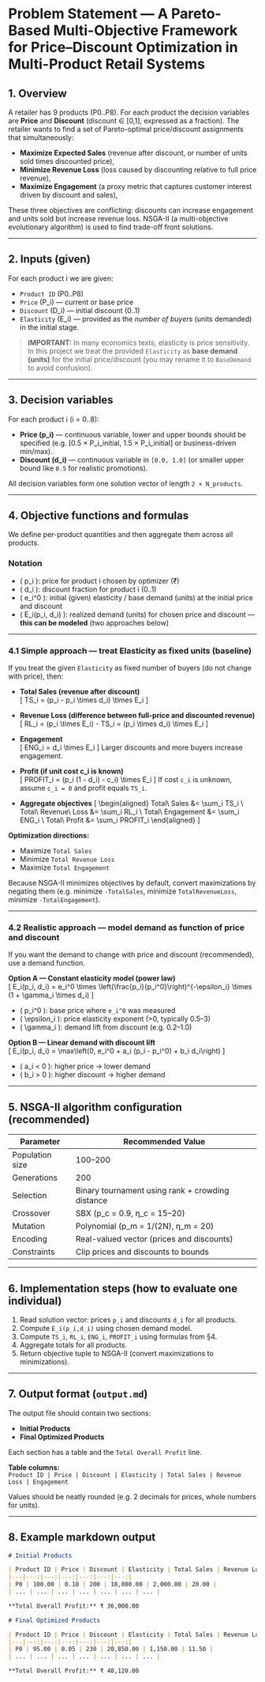 # Problem Statement — A Pareto-Based Multi-Objective Framework for Price–Discount Optimization in Multi-Product Retail Systems

## 1. Overview

A retailer has 9 products (P0..P8). For each product the decision variables are **Price** and **Discount** (discount ∈ [0,1], expressed as a fraction). The retailer wants to find a set of Pareto-optimal price/discount assignments that simultaneously:

* **Maximize Expected Sales** (revenue after discount, or number of units sold times discounted price),
* **Minimize Revenue Loss** (loss caused by discounting relative to full price revenue),
* **Maximize Engagement** (a proxy metric that captures customer interest driven by discount and sales),

These three objectives are conflicting: discounts can increase engagement and units sold but increase revenue loss. NSGA-II (a multi-objective evolutionary algorithm) is used to find trade-off front solutions.

---

## 2. Inputs (given)

For each product i we are given:

* `Product ID` (P0..P8)
* `Price` (P_i) — current or base price
* `Discount` (D_i) — initial discount (0..1)
* `Elasticity` (E_i) — provided as the *number of buyers* (units demanded) in the initial stage.

> **IMPORTANT:** In many economics texts, elasticity is price sensitivity. In this project we treat the provided `Elasticity` as **base demand (units)** for the initial price/discount (you may rename it to `BaseDemand` to avoid confusion).

---

## 3. Decision variables

For each product i (i = 0..8):

* **Price (p_i)** — continuous variable, lower and upper bounds should be specified (e.g. [0.5 × P_i_initial, 1.5 × P_i_initial] or business-driven min/max).
* **Discount (d_i)** — continuous variable in `[0.0, 1.0]` (or smaller upper bound like `0.5` for realistic promotions).

All decision variables form one solution vector of length `2 × N_products`.

---

## 4. Objective functions and formulas

We define per-product quantities and then aggregate them across all products.

### Notation

* \( p_i \): price for product i chosen by optimizer (₹)  
* \( d_i \): discount fraction for product i (0..1)  
* \( e_i^0 \): initial (given) elasticity / base demand (units) at the initial price and discount  
* \( E_i(p_i, d_i) \): realized demand (units) for chosen price and discount — **this can be modeled** (two approaches below)

---

### 4.1 Simple approach — treat Elasticity as fixed units (baseline)

If you treat the given `Elasticity` as fixed number of buyers (do not change with price), then:

* **Total Sales (revenue after discount)**  
  \[
  TS_i = (p_i - p_i \times d_i) \times E_i
  \]

* **Revenue Loss (difference between full-price and discounted revenue)**  
  \[
  RL_i = (p_i \times E_i) - TS_i = (p_i \times d_i) \times E_i
  \]

* **Engagement**  
  \[
  ENG_i = d_i \times E_i
  \]
  Larger discounts and more buyers increase engagement.

* **Profit (if unit cost c_i is known)**  
  \[
  PROFIT_i = (p_i (1 - d_i) - c_i) \times E_i
  \]
  If cost `c_i` is unknown, assume `c_i = 0` and profit equals `TS_i`.

* **Aggregate objectives**
  \[
  \begin{aligned}
  Total\ Sales &= \sum_i TS_i \\
  Total\ Revenue\ Loss &= \sum_i RL_i \\
  Total\ Engagement &= \sum_i ENG_i \\
  Total\ Profit &= \sum_i PROFIT_i
  \end{aligned}
  \]

**Optimization directions:**

* Maximize `Total Sales`
* Minimize `Total Revenue Loss`
* Maximize `Total Engagement`

Because NSGA-II minimizes objectives by default, convert maximizations by negating them (e.g. minimize `-TotalSales`, minimize `TotalRevenueLoss`, minimize `-TotalEngagement`).

---

### 4.2 Realistic approach — model demand as function of price and discount

If you want the demand to change with price and discount (recommended), use a demand function.

**Option A — Constant elasticity model (power law)**  
\[
E_i(p_i, d_i) = e_i^0 \times \left(\frac{p_i}{p_i^0}\right)^{-\epsilon_i} \times (1 + \gamma_i \times d_i)
\]

* \( p_i^0 \): base price where `e_i^0` was measured  
* \( \epsilon_i \): price elasticity exponent (>0, typically 0.5–3)  
* \( \gamma_i \): demand lift from discount (e.g. 0.2–1.0)

**Option B — Linear demand with discount lift**  
\[
E_i(p_i, d_i) = \max\left(0, e_i^0 + a_i (p_i - p_i^0) + b_i d_i\right)
\]
* \( a_i < 0 \): higher price → lower demand  
* \( b_i > 0 \): higher discount → higher demand  

---

## 5. NSGA-II algorithm configuration (recommended)

| Parameter | Recommended Value |
|------------|------------------|
| Population size | 100–200 |
| Generations | 200 |
| Selection | Binary tournament using rank + crowding distance |
| Crossover | SBX (p_c = 0.9, η_c = 15–20) |
| Mutation | Polynomial (p_m = 1/(2N), η_m = 20) |
| Encoding | Real-valued vector (prices and discounts) |
| Constraints | Clip prices and discounts to bounds |

---

## 6. Implementation steps (how to evaluate one individual)

1. Read solution vector: prices `p_i` and discounts `d_i` for all products.  
2. Compute `E_i(p_i,d_i)` using chosen demand model.  
3. Compute `TS_i`, `RL_i`, `ENG_i`, `PROFIT_i` using formulas from §4.  
4. Aggregate totals for all products.  
5. Return objective tuple to NSGA-II (convert maximizations to minimizations).  

---

## 7. Output format (`output.md`)

The output file should contain two sections:

- **Initial Products**
- **Final Optimized Products**

Each section has a table and the `Total Overall Profit` line.

**Table columns:**  
`Product ID | Price | Discount | Elasticity | Total Sales | Revenue Loss | Engagement`

Values should be neatly rounded (e.g. 2 decimals for prices, whole numbers for units).

---

## 8. Example markdown output

```markdown
# Initial Products

| Product ID | Price | Discount | Elasticity | Total Sales | Revenue Loss | Engagement |
|---|---:|---:|---:|---:|---:|---:|
| P0 | 100.00 | 0.10 | 200 | 18,000.00 | 2,000.00 | 20.00 |
| ... | ... | ... | ... | ... | ... | ... |

**Total Overall Profit:** ₹ 36,000.00

# Final Optimized Products

| Product ID | Price | Discount | Elasticity | Total Sales | Revenue Loss | Engagement |
|---|---:|---:|---:|---:|---:|---:|
| P0 | 95.00 | 0.05 | 230 | 20,850.00 | 1,150.00 | 11.50 |
| ... | ... | ... | ... | ... | ... | ... |

**Total Overall Profit:** ₹ 40,120.00
